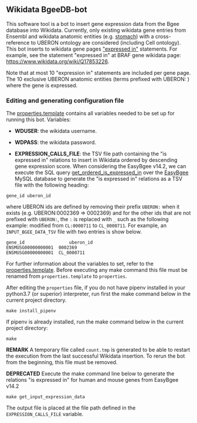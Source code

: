 ## Wikidata BgeeDB-bot

This software tool is a bot to insert gene expression data from the Bgee database into Wikidata.
Currently, only existing wikidata gene entries from Ensembl and wikidata anatomic entities (e.g.
[stomach](https://www.wikidata.org/wiki/Q1029907)) with a cross-reference to
UBERON ontology are considered (including Cell ontology). This bot inserts to wikidata gene pages 
["expressed in"](https://www.wikidata.org/wiki/Property:P5572) statements. 
For example, see the statement "expressed in" at BRAF gene wikidata page: https://www.wikidata.org/wiki/Q17853226.

Note that at most 10 "expression in" statements are included per gene page. The 10 exclusive UBERON anatomic entities 
(terms prefixed with UBERON: ) where the gene is expressed. 

### Editing and generating configuration file
The [properties.template](properties.template) contains all variables needed to be set up for running this bot. 
Variables:
* **WDUSER**: the wikidata username.
* **WDPASS**: the wikidata password.
  
* **EXPRESSION_CALLS_FILE**: the TSV file path containing the "is expressed in" relations to insert in Wikidata ordered 
  by descending gene expression score. When considering the EasyBgee v14.2, we can execute the SQL query 
  [get_ordered_is_expressed_in](get_ordered_is_expressed_in.sql) over the 
[EasyBgee](https://bgee.org/?page=download&action=dumps) MySQL database to generate the "is expressed in" relations as
a TSV file with the following heading:
```
gene_id	uberon_id
```
where UBERON ids are defined by removing their prefix `UBERON:` when it exists (e.g. UBERON:0002369 => 0002369) and for
the other ids that are not prefixed with `UBERON:`, the `:` is replaced with `_` such as the following example:
modified from `CL:0000711` to `CL_0000711`. 
For example, an `INPUT_BGEE_DATA_TSV` file with two entries is show below.
```
gene_id                 uberon_id
ENSMUSG00000000001	0002369
ENSMUSG00000000001	CL_0000711
```

For further information about the variables to set, refer to the [properties.template](properties.template). 
Before executing any make command this file must be renamed from `properties.template` to `properties`.

After editing the `properties` file, if you do not have pipenv installed in your python3.7 (or superior) interpreter, 
run first the make command below in the current project directory.

```
make install_pipenv 
```
If pipenv is already installed, run the make command below in the current project directory:

```
make 
```
**REMARK** A temporary file called `count.tmp` is generated to be able to restart the execution from the last successful
Wikidata insertion. To rerun the bot from the beginning, this file must be removed.

**DEPRECATED** Execute the make command line below to generate the relations  "is expressed in" for human and mouse genes
from EasyBgee v14.2
```
make get_input_expression_data 
```
The output file is placed at the file path defined in the `EXPRESSION_CALLS_FILE` variable.




